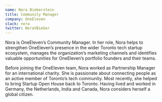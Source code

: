 ```yaml
---
name: Nora Bieberstein
title: Community Manager
company: OneEleven
slack: nora
twitter: NoraVBieber
---
```


Nora is OneEleven’s Community Manager. In her role, Nora helps to strengthen OneEleven’s presence in the wider Toronto tech startup ecosystem, manages the organization’s marketing channels and identifies valuable opportunities for OneEleven’s portfolio founders and their teams.  
  
Before joining the OneEleven team, Nora worked as Partnership Manager for an international charity. She is passionate about connecting people as an active member of Toronto’s tech community. Most recently, she helped to bring Startup Open House back to Toronto. Having lived and worked in Germany, the Netherlands, India and Canada, Nora considers herself a global citizen. 

